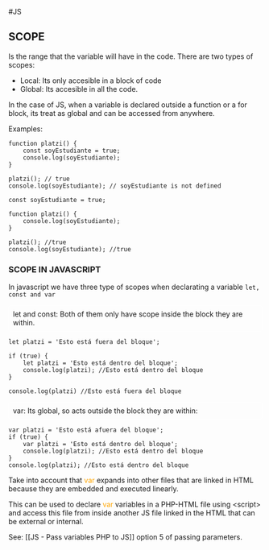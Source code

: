 #JS 

## SCOPE

Is the range that the variable will have in the code. There are two types of scopes: 

* Local: Its only accesible in a block of code
* Global: Its accesible in all the code. 

In the case of JS, when a variable is declared outside a function or a for block, its treat as global and can be accessed from anywhere. 

Examples: 
```JS
function platzi() {
	const soyEstudiante = true;
	console.log(soyEstudiante);
}

platzi(); // true
console.log(soyEstudiante); // soyEstudiante is not defined
```



```JS
const soyEstudiante = true;

function platzi() {
	console.log(soyEstudiante);
}

platzi(); //true
console.log(soyEstudiante); //true
```

### SCOPE IN JAVASCRIPT

In javascript we have three type of scopes when declarating a variable `let, const and var`

<div style="padding: 0.5rem; border:1px solid white; border-radius:0.3rem;">
let and const: 
	Both of them only have scope inside the block they are within. 
</div>

```JS
let platzi = 'Esto está fuera del bloque';

if (true) {
	let platzi = 'Esto está dentro del bloque';
	console.log(platzi); //Esto está dentro del bloque
}

console.log(platzi) //Esto está fuera del bloque
```

<div style="padding: 0.5rem; border:1px solid white; border-radius:0.3rem;">
var: 
	Its global, so acts outside the block they are within: 
</div>

```JS
var platzi = 'Esto está afuera del bloque'; 
if (true) { 
	var platzi = 'Esto está dentro del bloque'; 
	console.log(platzi); //Esto está dentro del bloque 
} 
console.log(platzi); //Esto está dentro del bloque
```

Take into account that <span style="color:orange;">var</span> expands into other files that are linked in HTML because they are embedded and executed linearly. 

This can be used to declare <span style="color:orange;">var</span> variables in a PHP-HTML file using \<script\> and access this file from inside another JS file linked in the HTML that can be external or internal. 

See: [[JS - Pass variables PHP to JS]] option 5 of passing parameters. 
